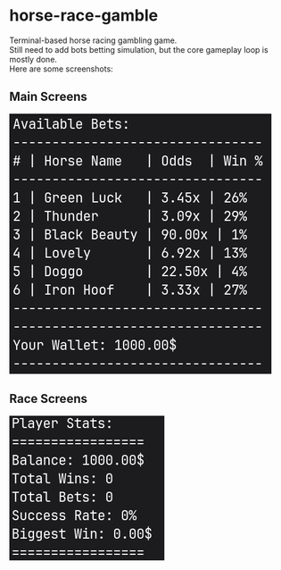 # horse-race-gamble
Terminal-based horse racing gambling game.  
Still need to add bots betting simulation, but the core gameplay loop is mostly done.  
Here are some screenshots:  

## Main Screens

![Bets](img/bets.png)

## Race Screens

![Stats](img/stats.png)
